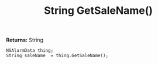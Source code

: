 ﻿---
uid: crmscript_ref_NSAlarmData_GetSaleName
title: String GetSaleName()
intellisense: NSAlarmData.GetSaleName
keywords: NSAlarmData, GetSaleName
so.topic: reference
---



**Returns:** String


```crmscript
NSAlarmData thing;
String saleName  = thing.GetSaleName();
```


